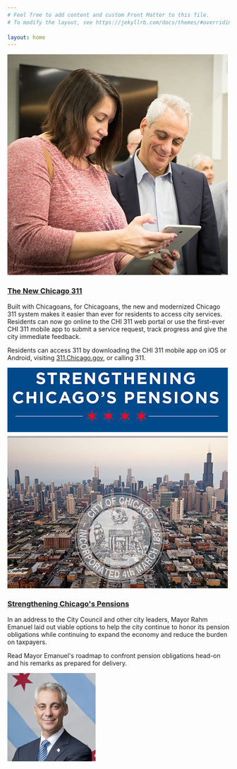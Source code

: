 ```yaml
---
# Feel free to add content and custom Front Matter to this file.
# To modify the layout, see https://jekyllrb.com/docs/themes/#overriding-theme-defaults

layout: home
---
```



![](/assets/img/Chicago_311.jpg)


### [The New Chicago 311](http://311.chicago.gov)

Built with Chicagoans, for Chicagoans, the new and modernized Chicago 311 system makes it easier than ever for residents to access city services. Residents can now go online to the CHI 311 web portal or use the first-ever CHI 311 mobile app to submit a service request, track progress and give the city immediate feedback.

Residents can access 311 by downloading the CHI 311 mobile app on iOS or Android, visiting [311.Chicago.gov](http://311.chicago.gov), or calling 311.

![](/assets/img/PensionPic.jpg)

### [Strengthening Chicago's Pensions](https://www.chicago.gov/city/en/depts/mayor/press_room/press_releases/2018/december/PensionRoadmap.html)

In an address to the City Council and other city leaders, Mayor Rahm Emanuel laid out viable options to help the city continue to honor its pension obligations while continuing to expand the economy and reduce the burden on taxpayers.

Read Mayor Emanuel's roadmap to confront pension obligations head-on and his remarks as prepared for delivery.


![](/assets/img/Rahm_200x200.jpg)

